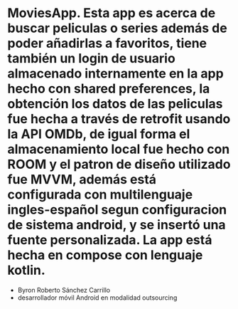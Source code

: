 # MoviesApp. Esta app es acerca de buscar peliculas o series además de poder añadirlas a favoritos, tiene también un login de usuario almacenado internamente en la app hecho con shared preferences, la obtención los datos de las peliculas fue hecha a través de retrofit usando la API OMDb, de igual forma el almacenamiento local fue hecho con ROOM y el patron de diseño utilizado fue MVVM, además está configurada con multilenguaje ingles-español segun configuracion de sistema android, y se insertó una fuente personalizada. La app está hecha en compose con lenguaje kotlin. 
- Byron Roberto Sánchez Carrillo
- desarrollador móvil Android en modalidad outsourcing
